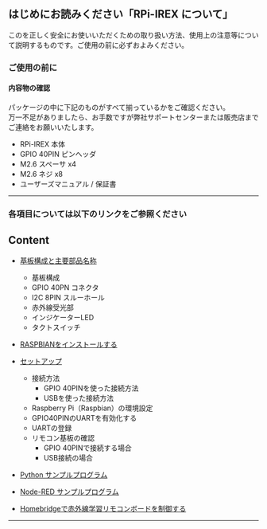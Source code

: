 ## **はじめにお読みください「RPi-IREX について」**

このを正しく安全にお使いいただくための取り扱い方法、使用上の注意等について説明するものです。ご使用の前に必ずおよみください。
  
### **ご使用の前に**
#### 内容物の確認  
パッケージの中に下記のものがすべて揃っているかをご確認ください。  
万一不足がありましたら、お手数ですが弊社サポートセンターまたは販売店までご連絡をお願いいたします。  

- RPi-IREX 本体  
- GPIO 40PIN ピンヘッダ  
- M2.6 スペーサ x4  
- M2.6 ネジ x8  
- ユーザーズマニュアル / 保証書    
  
---  
  
### **各項目については以下のリンクをご参照ください**  
  
## Content  

* [基板構成と主要部品名称](./constitution/README.md)
  * 基板構成
  * GPIO 40PN コネクタ
  * I2C 8PIN スルーホール
  * 赤外線受光部
  * インジケーターLED  
  * タクトスイッチ  
  
* [RASPBIANをインストールする](./install/)
  
* [セットアップ](./setup/README.md)
  * 接続方法
    * GPIO 40PINを使った接続方法
    * USBを使った接続方法
  * Raspberry Pi（Raspbian）の環境設定
  * GPIO40PINのUARTを有効化する
  * UARTの登録
  * リモコン基板の確認
    * GPIO 40PINで接続する場合
    * USB接続の場合  
  
* [Python サンプルプログラム](./python/README.md)  
* [Node-RED サンプルプログラム](./node_red/)  
* [Homebridgeで赤外線学習リモコンボードを制御する](./homebridge/)  


  
---
